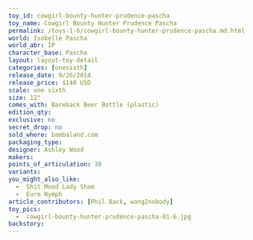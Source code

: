 ```yaml
---
toy_id: cowgirl-bounty-hunter-prudence-pascha
toy_name: Cowgirl Bounty Hunter Prudence Pascha
permalink: /toys-1-6/cowgirl-bounty-hunter-prudence-pascha.md.html
world: Isobelle Pascha
world_abr: IP
character_base: Pascha
layout: layout-toy-detail
categories: [onesixth]
release_date: 9/26/2014
release_price: $140 USD
scale: one sixth
size: 12"
comes_with: Bareback Beer Bottle (plastic)
edition_qty: 
exclusive: no
secret_drop: no
sold_where: bambaland.com
packaging_type:
designer: Ashley Wood
makers: 
points_of_articulation: 30
variants: 
you_might_also_like:
  -  Shit Mood Lady Sham
  -  Euro Nymph
article_contributors: [Phil Back, wang2nobody]
toy_pics:
  -  cowgirl-bounty-hunter-prudence-pascha-01-6.jpg
backstory:
---
```

